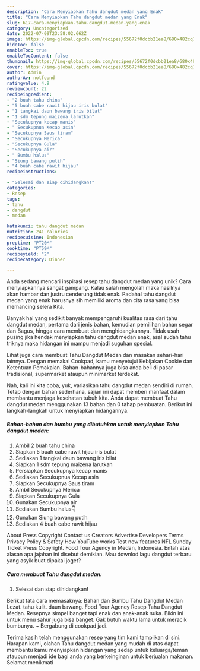 ```yaml
---
description: "Cara Menyiapkan Tahu dangdut medan yang Enak"
title: "Cara Menyiapkan Tahu dangdut medan yang Enak"
slug: 617-cara-menyiapkan-tahu-dangdut-medan-yang-enak
category: Uncategorized
date: 2022-07-09T23:58:02.662Z
image: https://img-global.cpcdn.com/recipes/55672f0dcbb21ea8/680x482cq70/tahu-dangdut-medan-foto-resep-utama.jpg
hideToc: false
enableToc: true
enableTocContent: false
thumbnail: https://img-global.cpcdn.com/recipes/55672f0dcbb21ea8/680x482cq70/tahu-dangdut-medan-foto-resep-utama.jpg
cover: https://img-global.cpcdn.com/recipes/55672f0dcbb21ea8/680x482cq70/tahu-dangdut-medan-foto-resep-utama.jpg
author: Admin
authorAv: notfound
ratingvalue: 4.9
reviewcount: 22
recipeingredient:
- "2 buah tahu china"
- "5 buah cabe rawit hijau iris bulat"
- "1 tangkai daun bawang iris bilat"
- "1 sdm tepung maizena larutkan"
- "Secukupnya kecap manis"
- " Secukupnua Kecap asin"
- "Secukupnya Saus tiram"
- "Secukupnya Merica"
- "Secukupnya Gula"
- "Secukupnya air"
- " Bumbu halus"
- "Siung bawang putih"
- "4 buah cabe rawit hijau"
recipeinstructions:

- "Selesai dan siap dihidangkan!"
categories:
- Resep
tags:
- tahu
- dangdut
- medan

katakunci: tahu dangdut medan 
nutrition: 241 calories
recipecuisine: Indonesian
preptime: "PT20M"
cooktime: "PT59M"
recipeyield: "2"
recipecategory: Dinner

---
```





Anda sedang mencari inspirasi resep tahu dangdut medan yang unik? Cara menyiapkannya sangat gampang. Kalau salah mengolah maka hasilnya akan hambar dan justru cenderung tidak enak. Padahal tahu dangdut medan yang enak harusnya sih memiliki aroma dan cita rasa yang bisa memancing selera Kita.





Banyak hal yang sedikit banyak mempengaruhi kualitas rasa dari tahu dangdut medan, pertama dari jenis bahan, kemudian pemilihan bahan segar dan Bagus, hingga cara membuat dan menghidangkannya. Tidak usah pusing jika hendak menyiapkan tahu dangdut medan enak,      asal sudah tahu triknya maka hidangan ini mampu menjadi suguhan spesial.














Lihat juga cara membuat Tahu Dangdut Medan dan masakan sehari-hari lainnya. Dengan memakai Cookpad, kamu menyetujui Kebijakan Cookie dan Ketentuan Pemakaian. Bahan-bahannya juga bisa anda beli di pasar tradisional, supermarket ataupun minimarket terdekat.






Nah, kali ini kita coba, yuk, variasikan tahu dangdut medan sendiri di rumah. Tetap dengan bahan sederhana, sajian ini dapat memberi manfaat dalam membantu menjaga kesehatan tubuh kita. Anda dapat membuat Tahu dangdut medan menggunakan 13 bahan dan 0 tahap pembuatan. Berikut ini langkah-langkah untuk menyiapkan hidangannya.

<!--inarticleads1-->

##### Bahan-bahan dan bumbu yang dibutuhkan untuk menyiapkan Tahu dangdut medan:

1. Ambil 2 buah tahu china
1. Siapkan 5 buah cabe rawit hijau iris bulat
1. Sediakan 1 tangkai daun bawang iris bilat
1. Siapkan 1 sdm tepung maizena larutkan
1. Persiapkan Secukupnya kecap manis
1. Sediakan  Secukupnua Kecap asin
1. Siapkan Secukupnya Saus tiram
1. Ambil Secukupnya Merica
1. Siapkan Secukupnya Gula
1. Gunakan Secukupnya air
1. Sediakan  Bumbu halus👇
1. Gunakan Siung bawang putih
1. Sediakan 4 buah cabe rawit hijau


About Press Copyright Contact us Creators Advertise Developers Terms Privacy Policy &amp; Safety How YouTube works Test new features NFL Sunday Ticket Press Copyright. Food Tour Agency in Medan, Indonesia. Entah atas alasan apa jajahan ini disebut demikian. Mau downlod lagu dangdut terbaru yang asyik buat dipakai joget? 

<!--inarticleads2-->

##### Cara membuat Tahu dangdut medan:


1. Selesai dan siap dihidangkan!

Berikut tata cara memasaknya: Bahan dan Bumbu Tahu Dangdut Medan Lezat. tahu kulit. daun bawang. Food Tour Agency Resep Tahu Dangdut Medan. Resepnya simpel banget tapi enak dan anak-anak suka. Bikin ini untuk menu sahur juga bisa banget. Gak butuh waktu lama untuk meracik bumbunya. ~ Bergabung di cookpad jadi. 

Terima kasih telah menggunakan resep yang tim kami tampilkan di sini. Harapan kami, olahan Tahu dangdut medan yang mudah di atas dapat membantu kamu menyiapkan hidangan yang sedap untuk keluarga/teman ataupun menjadi ide bagi anda yang berkeinginan untuk berjualan makanan. Selamat menikmati
